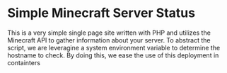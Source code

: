 # Simple Minecraft Server Status
This is a very simple single page site written with PHP and utilizes the Minecraft API to gather information about your server. To abstract the script, we are leveragine a system environment variable to determine the hostname to check. By doing this, we ease the use of this deployment in containters
